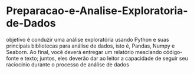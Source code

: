 # Preparacao-e-Analise-Exploratoria-de-Dados
objetivo é conduzir uma análise exploratória usando Python e suas principais bibliotecas para análise de dados, isto é, Pandas, Numpy e Seaborn. Ao final, você deverá entregar um relatório mesclando código-fonte e texto; juntos, eles deverão dar ao leitor a capacidade de seguir seu raciocínio durante o processo de análise de dados
